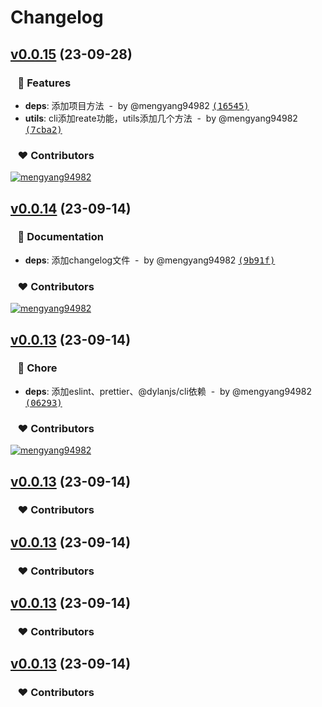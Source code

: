# Changelog


## [v0.0.15](https://github.com/mengyang94982/dylan-cli/compare/v0.0.14...v0.0.15) (23-09-28)

### &nbsp;&nbsp;&nbsp;🚀 Features

- **deps**: 添加项目方法 &nbsp;-&nbsp; by @mengyang94982 [<samp>(16545)</samp>](https://github.com/mengyang94982/dylan-cli/commit/1654554)
- **utils**: cli添加reate功能，utils添加几个方法 &nbsp;-&nbsp; by @mengyang94982 [<samp>(7cba2)</samp>](https://github.com/mengyang94982/dylan-cli/commit/7cba264)

### &nbsp;&nbsp;&nbsp;❤️ Contributors

[![mengyang94982](https://github.com/mengyang94982.png?size=48)](https://github.com/mengyang94982)&nbsp;&nbsp;

## [v0.0.14](https://github.com/mengyang94982/dylan-cli/compare/0.0.6...v0.0.14) (23-09-14)

### &nbsp;&nbsp;&nbsp;📖 Documentation

- **deps**: 添加changelog文件 &nbsp;-&nbsp; by @mengyang94982 [<samp>(9b91f)</samp>](https://github.com/mengyang94982/dylan-cli/commit/9b91fbd)

### &nbsp;&nbsp;&nbsp;❤️ Contributors

[![mengyang94982](https://github.com/mengyang94982.png?size=48)](https://github.com/mengyang94982)&nbsp;&nbsp;

## [v0.0.13](https://github.com/mengyang94982/dylan-cli/compare/0.0.5...v0.0.13) (23-09-14)

### &nbsp;&nbsp;&nbsp;🏡 Chore

- **deps**: 添加eslint、prettier、@dylanjs/cli依赖 &nbsp;-&nbsp; by @mengyang94982 [<samp>(06293)</samp>](https://github.com/mengyang94982/dylan-cli/commit/06293d5)

### &nbsp;&nbsp;&nbsp;❤️ Contributors

[![mengyang94982](https://github.com/mengyang94982.png?size=48)](https://github.com/mengyang94982)&nbsp;&nbsp;

## [v0.0.13](https://github.com/mengyang94982/dylan-cli/compare/0.0.4...v0.0.13) (23-09-14)

### &nbsp;&nbsp;&nbsp;❤️ Contributors

## [v0.0.13](https://github.com/mengyang94982/dylan-cli/compare/0.0.3...v0.0.13) (23-09-14)

### &nbsp;&nbsp;&nbsp;❤️ Contributors

## [v0.0.13](https://github.com/mengyang94982/dylan-cli/compare/0.0.2...v0.0.13) (23-09-14)

### &nbsp;&nbsp;&nbsp;❤️ Contributors

## [v0.0.13](https://github.com/mengyang94982/dylan-cli/compare/0.0.1...v0.0.13) (23-09-14)

### &nbsp;&nbsp;&nbsp;❤️ Contributors



